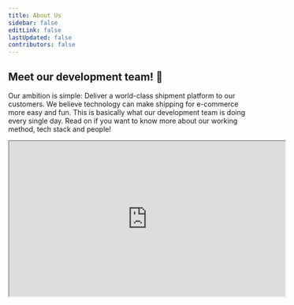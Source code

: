 ```yaml
---
title: About Us
sidebar: false
editLink: false
lastUpdated: false
contributors: false
---
```


## Meet our development team! :tada:

Our ambition is simple: Deliver a world-class shipment platform to our
customers. We believe technology can make shipping for e-commerce more easy and
fun. This is basically what our development team is doing every single day. Read
on if you want to know more about our working method, tech stack and people!

<Stack class="flex">
    <iframe 
        class="mx-auto rounded-xl"
        width="560" 
        height="315" 
        src="https://www.youtube.com/embed/Mayz5q9yyNI" 
        title="Wij zijn MyParcel" allowfullscreen />
</Stack>

## Tech Stack

In order to provide the best possible SaaS Platform, we need state-of-the-art
technologies. Our tech stack enables us to continuously build, test and release
new features.

<Stack class="py-12 lg:grid-cols-6 md:grid-cols-5 sm:grid-cols-4 grid-cols-3 items-center lg:gap-16 md:gap-12 gap-8">
    <MPImg src="/techstack/php.svg" alt="php logo" />
    <MPImg src="/techstack/laravel.svg" alt="laravel logo" />
    <MPImg src="/techstack/amazon-web-services.svg" alt="Amazon Web Services logo" />
    <MPImg src="/techstack/typescript.svg" alt="typescript logo" />
    <MPImg src="/techstack/javascript.svg" alt="javascript logo" />
    <MPImg src="/techstack/vue.svg" alt="Vue.js logo" />
</Stack>

We like to experiment with promising new technologies and working methods. Agile
methodologies are in our DNA and there's a lot to tell about our way of working.
We've gone the extra mile with programming out our AWS stack using the Cloud
Development Kit. We're currently running an experiment with Trunk Based
Development (with 100% test coverage :sparkles:). Our integration team is always
busy crafting the best delivery checkout experience. And we'll continue finding
out ways to improve...

## Team

### Manager

<Stack class="lg:grid-cols-3 sm:grid-cols-2 grid-cols-1">
    <TeamMember name="Frank" normal="/frank-normal.png" funny="/frank-fun.png" />
</Stack>

### Product owners

<Stack class="lg:grid-cols-3 sm:grid-cols-2 grid-cols-1">
    <TeamMember name="Richard" normal="/richard-normal.png" funny="/richard-fun.png" />
    <TeamMember name="Mitchell" normal="/2020/11/mtichell-bokhove-normal.jpg" funny="/2020/11/mtichell-bokhove-fun.jpg" />
    <TeamMember name="Peter" normal="/2019/10/myparcel-development-team-peter-2.jpg" funny="/2019/10/myparcel-development-team-peter-1.jpg" />
    <TeamMember name="Christiaan" normal="/christiaan-normal.png" funny="/christiaan-fun.png" />
    <TeamMember name="Rutger" normal="/rutger-normal.png" funny="/rutger-fun.png" />
</Stack>

### IT-Support

<Stack class="lg:grid-cols-3 sm:grid-cols-2 grid-cols-1">
    <TeamMember name="Richard" normal="/richard-normal.png" funny="/richard-fun.png" />
    <TeamMember name="Barry" normal="/barry-van-weldam-normal.jpeg" funny="/barry-van-weldam-fun.jpeg" />
    <TeamMember name="Yoran" normal="/yoran-normal.png" funny="/yoran-fun.png" />
    <TeamMember name="Tim" normal="/man-versie-3-normaal.png" funny="/man-versie-1-hover-versie-1.png" />
    <TeamMember name="Maikel" normal="/man-versie-1-normaal.png" funny="/man-versie-1-hover-versie-2.png" />
    <TeamMember name="Wesley" normal="/man-versie-3-normaal.png" funny="/man-versie-1-hover-versie-1.png" />
</Stack>

### SalesForce

<Stack class="lg:grid-cols-3 sm:grid-cols-2 grid-cols-1">
    <TeamMember name="Bastiaan" normal="/bastiaan-normal.png" funny="/bastiaan-fun.png" />
    <TeamMember name="Robin" normal="/robin-normal.png" funny="/robin-fun.png" />
</Stack>

### Customer & New Product

<Stack class="lg:grid-cols-3 sm:grid-cols-2 grid-cols-1">
    <TeamMember name="Mitchell" normal="/2020/11/mtichell-bokhove-normal.jpg" funny="/2020/11/mtichell-bokhove-fun.jpg" />    
    <TeamMember name="Alex" normal="/2019/10/myparcel-development-team-alex-2.jpg" funny="/2019/10/myparcel-development-team-alex-1.jpg" />
    <TeamMember name="Tim" normal="/tim-normal.png" funny="/tim-fun.png" />
    <TeamMember name="Joost" normal="/2020/11/joost-florijn-normal.jpg" funny="/2020/11/joost-florijn-fun.jpg" />
    <TeamMember name="Lester" normal="/Lester-normal.png" funny="/Lester-fun.png" />
    <TeamMember name="Henri" normal="/man-versie-1-normaal.png" funny="/man-met-hoed.png" />
</Stack>

### External Integrations

<Stack class="lg:grid-cols-3 sm:grid-cols-2 grid-cols-1">
    <TeamMember name="Richard" normal="/richard-normal.png" funny="/richard-fun.png" />
    <TeamMember name="Joeri" normal="/joeri-van-veen-normal.jpg" funny="/joeri-van-veen-fun.jpg" />
    <TeamMember name="Cher" normal="/Cher-normal.png" funny="/Cher-fun.png" />
    <TeamMember name="Freek" normal="/freek-normal.png" funny="/freek-fun.png" />
    <TeamMember name="Jochem" normal="/jochem-normal.png" funny="/jochem-fun.png" />
</Stack>

### Shipment & Billing

<Stack class="lg:grid-cols-3 sm:grid-cols-2 grid-cols-1">
    <TeamMember name="Rutger" normal="/rutger-normal.png" funny="/rutger-fun.png" />    
    <TeamMember name="Jan-Willem" normal="/2019/10/myparcel-development-team-jan-willem-2.jpg" funny="/2019/10/myparcel-development-team-jan-willem-1.jpg" />
    <TeamMember name="Bas" normal="/bas-normal.png" funny="/bas-fun.png" />
    <TeamMember name="Fleur" normal="/fleur-normal.png" funny="/fleur-fun.png" />
    <TeamMember name="Remco" normal="/remco-normal.png" funny="/remco-fun.png" />
    <TeamMember name="Nick" normal="/man-versie-1-normaal.png" funny="/man-versie-1-hover-versie-2.png" />
    <TeamMember name="Jeroen" normal="/man-versie-3-normaal.png" funny="/man-versie-1-hover-versie-1.png" />
    <TeamMember name="Piet-hein" normal="/piethein-normal.png" funny="/piethein-fun.png" />
    <TeamMember name="Luca" normal="/man-versie-1-normaal.png" funny="/man-met-hoed.png" />
    <TeamMember name="Danny" normal="/man-versie-2-normaal.png" funny="/man-versie-2-hover-versie-1.png" />
    <TeamMember name="Marten" normal="/man-versie-1-normaal.png" funny="/man-versie-1-hover-versie-2.png" />
</Stack>

### Order & Fulfilment

<Stack class="lg:grid-cols-3 sm:grid-cols-2 grid-cols-1">
    <TeamMember name="Peter" normal="/2019/10/myparcel-development-team-peter-2.jpg" funny="/2019/10/myparcel-development-team-peter-1.jpg" />
    <TeamMember name="Bas" normal="/man-versie-3-normaal.png" funny="/man-versie-1-hover-versie-1.png" />
    <TeamMember name="Brigitta" normal="/vrouw-versie-3-normaal.png" funny="/vrouw-versie-3-hover-versie-2.png" />
    <TeamMember name="George" normal="/man-versie-2-normaal.png" funny="/man-versie-2-hover-versie-1.png" />
    <TeamMember name="Guido" normal="/guido-normal.png" funny="/guido-fun.png" />
    <TeamMember name="Kalle" normal="/man-versie-1-normaal.png" funny="/man-versie-1-hover-versie-2.png" />
    <TeamMember name="Maarten" normal="/maarten-normaal.png" funny="/maarten-fun.png" />
    <TeamMember name="Marcel" normal="/man-versie-1-normaal.png" funny="/man-versie-1-hover-versie-2.png" />
    <TeamMember name="Thijmen" normal="/man-versie-3-normaal.png" funny="/man-versie-1-hover-versie-1.png" />
    <TeamMember name="Vincent" normal="/vincent-normal.png" funny="/vincent-fun.png" />
</Stack>

### Cloud engineering

<Stack class="lg:grid-cols-3 sm:grid-cols-2 grid-cols-1">
    <TeamMember name="Christiaan" normal="/christiaan-normal.png" funny="/christiaan-fun.png" />
    <TeamMember name="Alwin" normal="/2019/10/myparcel-development-team-alwin-2.jpg" funny="/2019/10/myparcel-development-team-alwin-1.jpg" />
    <TeamMember name="Remco" normal="/remco-normal.png" funny="/remco-fun.png" />
    <TeamMember name="Wouter" normal="/man-versie-2-normaal.png" funny="/man-versie-2-hover-versie-1.png" />
    <TeamMember name="Jens" normal="/man-versie-1-normaal.png" funny="/man-versie-1-hover-versie-2.png" />
    <TeamMember name="Thom" normal="/thom-normal.png" funny="/thom-fun.png" />
    <TeamMember name="Valentijn" normal="/man-versie-3-normaal.png" funny="/man-versie-1-hover-versie-1.png" />
</Stack>

## Join us

We are a fast-paced, fast-growing company and therefore (almost) always looking
for new talent. Feel free to meet us! You can find our job openings over
here. [Vacancies](https://www.myparcel.nl/vacature/development/)

::: tip
Using our API or SDK? Got some questions or
tips? [Reach out to us on Slack!](https://join.slack.com/t/myparcel-dev/shared_invite/zt-2zvk9gfs1-h6koDUduK6ZM_kZcc247AQ)
:::
